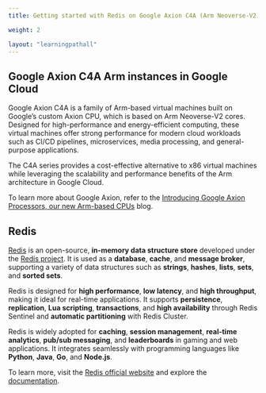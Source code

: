 ```yaml
---
title: Getting started with Redis on Google Axion C4A (Arm Neoverse-V2)

weight: 2

layout: "learningpathall"
---
```


## Google Axion C4A Arm instances in Google Cloud

Google Axion C4A is a family of Arm-based virtual machines built on Google’s custom Axion CPU, which is based on Arm Neoverse-V2 cores. Designed for high-performance and energy-efficient computing, these virtual machines offer strong performance for modern cloud workloads such as CI/CD pipelines, microservices, media processing, and general-purpose applications.

The C4A series provides a cost-effective alternative to x86 virtual machines while leveraging the scalability and performance benefits of the Arm architecture in Google Cloud.

To learn more about Google Axion, refer to the [Introducing Google Axion Processors, our new Arm-based CPUs](https://cloud.google.com/blog/products/compute/introducing-googles-new-arm-based-cpu) blog.

## Redis

[Redis](https://redis.io/) is an open-source, **in-memory data structure store** developed under the [Redis project](https://redis.io/). It is used as a **database**, **cache**, and **message broker**, supporting a variety of data structures such as **strings**, **hashes**, **lists**, **sets**, and **sorted sets**.

Redis is designed for **high performance**, **low latency**, and **high throughput**, making it ideal for real-time applications. It supports **persistence**, **replication**, **Lua scripting**, **transactions**, and **high availability** through Redis Sentinel and **automatic partitioning** with Redis Cluster.

Redis is widely adopted for **caching**, **session management**, **real-time analytics**, **pub/sub messaging**, and **leaderboards** in gaming and web applications. It integrates seamlessly with programming languages like **Python**, **Java**, **Go**, and **Node.js**.

To learn more, visit the [Redis official website](https://redis.io/) and explore the [documentation](https://redis.io/docs/latest/).
